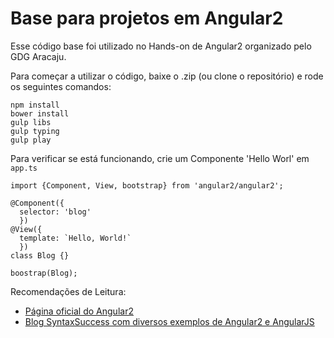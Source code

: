 # Base para projetos em Angular2

Esse código base foi utilizado no Hands-on de Angular2 organizado pelo GDG Aracaju.

Para começar a utilizar o código, baixe o .zip (ou clone o repositório) e rode os seguintes comandos:

```{shell}
npm install
bower install
gulp libs
gulp typing
gulp play
```

Para verificar se está funcionando, crie um Componente 'Hello Worl' em `app.ts`

```{typescript}
import {Component, View, bootstrap} from 'angular2/angular2';

@Component({
  selector: 'blog'
  })
@View({
  template: `Hello, World!`
  })
class Blog {}

boostrap(Blog);
```

Recomendações de Leitura:
- [Página oficial do Angular2](https://angular.io/)
- [Blog SyntaxSuccess com diversos exemplos de Angular2 e AngularJS](http://www.syntaxsuccess.com/articleList/angular)
